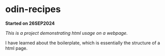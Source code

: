 # odin-recipes
<!--apparently the github README.md file allows certain whitelisted html tags. This is a test-->
<p><strong>Started on 26SEP2024</strong></p>
<p><em>This is a project demonstrating html usage on a webpage.</em></p>
<p>I have learned about the boilerplate, which is essentially the structure of a html page.</p> 